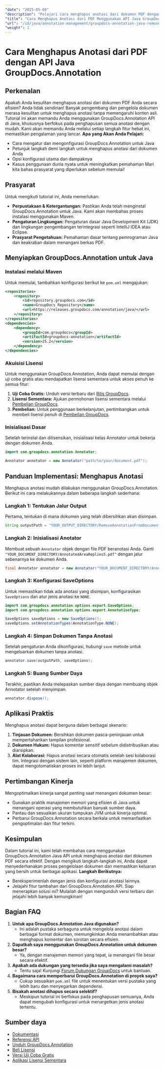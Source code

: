 ```yaml
---
"date": "2025-05-06"
"description": "Pelajari cara menghapus anotasi dari dokumen PDF dengan mudah menggunakan GroupDocs.Annotation API di Java. Ikuti panduan langkah demi langkah kami untuk manajemen dokumen yang efisien."
"title": "Cara Menghapus Anotasi dari PDF Menggunakan API Java GroupDocs.Annotation"
"url": "/id/java/annotation-management/groupdocs-annotation-java-remove-pdf-annotations/"
"weight": 1
---
```


# Cara Menghapus Anotasi dari PDF dengan API Java GroupDocs.Annotation
## Perkenalan
Apakah Anda kesulitan menghapus anotasi dari dokumen PDF Anda secara efisien? Anda tidak sendirian! Banyak pengembang dan pengelola dokumen merasa kesulitan untuk menghapus anotasi tanpa memengaruhi konten asli. Tutorial ini akan memandu Anda menggunakan GroupDocs.Annotation API di Java, khususnya berfokus pada penghapusan semua anotasi dengan mudah. Kami akan memandu Anda melalui setiap langkah fitur hebat ini, memastikan pengalaman yang lancar.
**Apa yang Akan Anda Pelajari:**
- Cara mengatur dan mengonfigurasi GroupDocs.Annotation untuk Java
- Petunjuk langkah demi langkah untuk menghapus anotasi dari dokumen Anda
- Opsi konfigurasi utama dan dampaknya
- Kasus penggunaan dunia nyata untuk meningkatkan pemahaman
Mari kita bahas prasyarat yang diperlukan sebelum memulai!
## Prasyarat
Untuk mengikuti tutorial ini, Anda memerlukan:
- **Perpustakaan & Ketergantungan:** Pastikan Anda telah menginstal GroupDocs.Annotation untuk Java. Kami akan membahas proses instalasi menggunakan Maven.
- **Pengaturan Lingkungan:** Pengaturan dasar Java Development Kit (JDK) dan lingkungan pengembangan terintegrasi seperti IntelliJ IDEA atau Eclipse.
- **Prasyarat Pengetahuan:** Pemahaman dasar tentang pemrograman Java dan keakraban dalam menangani berkas PDF.
## Menyiapkan GroupDocs.Annotation untuk Java
### Instalasi melalui Maven
Untuk memulai, tambahkan konfigurasi berikut ke `pom.xml` mengajukan:
```xml
<repositories>
    <repository>
        <id>repository.groupdocs.com</id>
        <name>GroupDocs Repository</name>
        <url>https://releases.groupdocs.com/annotation/java/</url>
    </repository>
</repositories>
<dependencies>
    <dependency>
        <groupId>com.groupdocs</groupId>
        <artifactId>groupdocs-annotation</artifactId>
        <version>25.2</version>
    </dependency>
</dependencies>
```
### Akuisisi Lisensi
Untuk menggunakan GroupDocs.Annotation, Anda dapat memulai dengan uji coba gratis atau mendapatkan lisensi sementara untuk akses penuh ke semua fitur:
1. **Uji Coba Gratis:** Unduh versi terbaru dari [Rilis GroupDocs](https://releases.groupdocs.com/annotation/java/).
2. **Lisensi Sementara:** Ajukan permohonan lisensi sementara melalui [Pembelian GroupDocs](https://purchase.groupdocs.com/temporary-license/).
3. **Pembelian:** Untuk penggunaan berkelanjutan, pertimbangkan untuk membeli lisensi penuh di [Pembelian GroupDocs](https://purchase.groupdocs.com/buy).
### Inisialisasi Dasar
Setelah terinstal dan dilisensikan, inisialisasi kelas Annotator untuk bekerja dengan dokumen Anda.
```java
import com.groupdocs.annotation.Annotator;

Annotator annotator = new Annotator("path/to/your/document.pdf");
```
## Panduan Implementasi: Menghapus Anotasi
Menghapus anotasi mudah dilakukan menggunakan GroupDocs.Annotation. Berikut ini cara melakukannya dalam beberapa langkah sederhana:
### Langkah 1: Tentukan Jalur Output
Pertama, tentukan di mana dokumen yang telah dibersihkan akan disimpan.
```java
String outputPath = "YOUR_OUTPUT_DIRECTORY/RemoveAnnotationFromDocument.pdf"; // Perbarui dengan jalur Anda
```
### Langkah 2: Inisialisasi Anotator
Membuat sebuah `Annotator` objek dengan file PDF beranotasi Anda. Ganti `"YOUR_DOCUMENT_DIRECTORY/AnnotatedAreaReplies5.pdf"` dengan jalur sebenarnya ke dokumen Anda.
```java
final Annotator annotator = new Annotator("YOUR_DOCUMENT_DIRECTORY/AnnotatedAreaReplies5.pdf");
```
### Langkah 3: Konfigurasi SaveOptions
Untuk memastikan tidak ada anotasi yang disimpan, konfigurasikan `SaveOptions` dan atur jenis anotasi ke `NONE`.
```java
import com.groupdocs.annotation.options.export.SaveOptions;
import com.groupdocs.annotation.options.export.AnnotationType;

SaveOptions saveOptions = new SaveOptions();
saveOptions.setAnnotationTypes(AnnotationType.NONE);
```
### Langkah 4: Simpan Dokumen Tanpa Anotasi
Setelah pengaturan Anda dikonfigurasi, hubungi `save` metode untuk mengeluarkan dokumen tanpa anotasi.
```java
annotator.save(outputPath, saveOptions);
```
### Langkah 5: Buang Sumber Daya
Terakhir, pastikan Anda melepaskan sumber daya dengan membuang objek Annotator setelah menyimpan.
```java
annotator.dispose();
```
## Aplikasi Praktis
Menghapus anotasi dapat berguna dalam berbagai skenario:
1. **Tinjauan Dokumen:** Bersihkan dokumen pasca-peninjauan untuk mempertahankan tampilan profesional.
2. **Dokumen Hukum:** Hapus komentar sensitif sebelum didistribusikan atau diarsipkan.
3. **Alat Kolaborasi:** Hapus anotasi secara otomatis setelah sesi kolaborasi tim.
Integrasi dengan sistem lain, seperti platform manajemen dokumen, dapat mengotomatiskan proses ini lebih lanjut.
## Pertimbangan Kinerja
Mengoptimalkan kinerja sangat penting saat menangani dokumen besar:
- Gunakan praktik manajemen memori yang efisien di Java untuk menangani operasi yang membutuhkan banyak sumber daya.
- Pantau dan sesuaikan ukuran tumpukan JVM untuk kinerja optimal.
- Perbarui GroupDocs.Annotation secara berkala untuk memanfaatkan pengoptimalan dan fitur terkini.
## Kesimpulan
Dalam tutorial ini, kami telah membahas cara menggunakan GroupDocs.Annotation Java API untuk menghapus anotasi dari dokumen PDF secara efektif. Dengan mengikuti langkah-langkah ini, Anda dapat menyederhanakan proses pengelolaan dokumen dan memastikan keluaran yang bersih untuk berbagai aplikasi.
**Langkah Berikutnya:**
- Bereksperimenlah dengan jenis dan konfigurasi anotasi lainnya.
- Jelajahi fitur tambahan dari GroupDocs.Annotation API.
Siap menerapkan solusi ini? Mulailah dengan mengunduh versi terbaru dan jelajahi lebih banyak kemungkinan!
## Bagian FAQ
1. **Untuk apa GroupDocs.Annotation Java digunakan?**
   - Ini adalah pustaka serbaguna untuk mengelola anotasi dalam berbagai format dokumen, memungkinkan Anda menambahkan atau menghapus komentar dan sorotan secara efisien.
2. **Dapatkah saya menggunakan GroupDocs.Annotation untuk dokumen besar?**
   - Ya, dengan manajemen memori yang tepat, ia menangani file besar secara efektif.
3. **Apakah ada dukungan yang tersedia jika saya mengalami masalah?**
   - Tentu saja! Kunjungi [Forum Dukungan GroupDocs](https://forum.groupdocs.com/c/annotation/) untuk bantuan.
4. **Bagaimana cara memperbarui GroupDocs.Annotation di proyek saya?**
   - Cukup sesuaikan `pom.xml` file untuk menentukan versi pustaka yang lebih baru dan menyegarkan dependensi.
5. **Bisakah anotasi dihapus secara selektif?**
   - Meskipun tutorial ini berfokus pada penghapusan semuanya, Anda dapat mengubah konfigurasi untuk menargetkan jenis anotasi tertentu.
## Sumber daya
- [Dokumentasi](https://docs.groupdocs.com/annotation/java/)
- [Referensi API](https://reference.groupdocs.com/annotation/java/)
- [Unduh GroupDocs.Annotation](https://releases.groupdocs.com/annotation/java/)
- [Beli Lisensi](https://purchase.groupdocs.com/buy)
- [Versi Uji Coba Gratis](https://releases.groupdocs.com/annotation/java/)
- [Aplikasi Lisensi Sementara](https://purchase.groupdocs.com/temporary-license/)